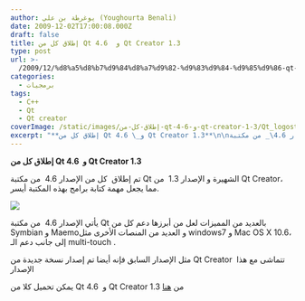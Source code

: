 ```yaml
---
author: يوغرطة بن علي (Youghourta Benali)
date: 2009-12-02T17:00:08.000Z
draft: false
title: إطلاق كل من Qt 4.6  و Qt Creator 1.3
type: post
url: >-
  /2009/12/%d8%a5%d8%b7%d9%84%d8%a7%d9%82-%d9%83%d9%84-%d9%85%d9%86-qt-4-6-%d9%88-qt-creator-1-3/
categories:
  - برمجيات
tags:
  - C++
  - Qt
  - Qt creator
coverImage: /static/images/إطلاق-كل-من-qt-4-6-و-qt-creator-1-3/Qt_logostrap_CMYK.png
excerpt: "**إطلاق كل من Qt 4.6 \_و Qt Creator 1.3**\n\nتم إطلاق\_ كل من الإصدار 4.6\_ من مكتبة Qt الشهيرة و الإصدار 1.3 \_من Qt Creator، مما يجعل مهمة كتابة برامج بهذه المكتبة أيسر.\n\n\n\nيأتي الإصدار 4.6 \_من مكتبة Qt بالعديد من المميزات"
---
```

**إطلاق كل من Qt 4.6  و Qt Creator 1.3**

تم إطلاق  كل من الإصدار 4.6  من مكتبة Qt الشهيرة و الإصدار 1.3  من Qt Creator، مما يجعل مهمة كتابة برامج بهذه المكتبة أيسر.

![](/static/images/إطلاق-كل-من-qt-4-6-و-qt-creator-1-3/Qt_logostrap_CMYK.png)

يأتي الإصدار 4.6  من مكتبة Qt بالعديد من المميزات لعل من أبرزها دعم كل من Symbian و Maemoو العديد من المنصات الأخرى مثل windows7 و Mac OS X 10.6، إلى جانب دعم الـ multi-touch .

مثل الإصدار السابق فإنه أيضا تم إصدار نسخة جديدة من Qt Creator  تتماشى مع هذا الإصدار

يمكن تحميل كلا من Qt 4.6  و Qt Creator 1.3 من [هنا](http://qt.nokia.com/products/whats-new-in-qt?pagesource=dvlpz)
